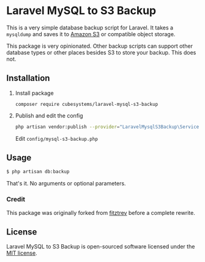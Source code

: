 # Laravel MySQL to S3 Backup

This is a very simple database backup script for Laravel. It takes a `mysqldump` and saves it to [Amazon S3](http://aws.amazon.com/s3/) or compatible object storage.

This package is very opinionated. Other backup scripts can support other database types or other places besides S3 to store your backup. This does not.

## Installation

1. Install package

    ```
    composer require cubesystems/laravel-mysql-s3-backup
    ```

2. Publish and edit the config

    ```bash
    php artisan vendor:publish --provider="LaravelMysqlS3Backup\ServiceProvider"
    ```

    Edit `config/mysql-s3-backup.php`

## Usage

```bash
$ php artisan db:backup
```

That's it. No arguments or optional parameters.

### Credit

This package was originally forked from [fitztrev](https://github.com/fitztrev/laravel-mysql-s3-backup) before a complete rewrite.

## License

Laravel MySQL to S3 Backup is open-sourced software licensed under the [MIT license](https://github.com/ayles-software/laravel-mysql-s3-backup/blob/master/LICENSE.md).
